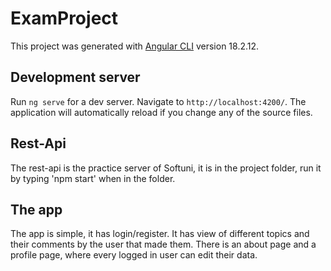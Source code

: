 # ExamProject

This project was generated with [Angular CLI](https://github.com/angular/angular-cli) version 18.2.12.

## Development server

Run `ng serve` for a dev server. Navigate to `http://localhost:4200/`. The application will automatically reload if you change any of the source files.


## Rest-Api

The rest-api is the practice server of Softuni, it is in the project folder, run it by typing 'npm start' when in the folder. 

## The app
The app is simple, it has login/register. It has view of different topics and their comments by the user that made them. There is an about page and a profile page, where every logged in user can edit their data.
